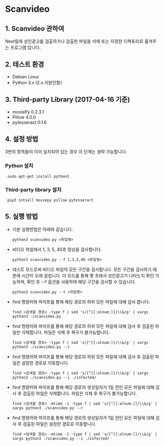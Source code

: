 Scanvideo
======================

## 1. Scanvideo 관하여
Next릴에 성인광고를 검출하거나 검출한 파일을 삭제 또는 지정한 디렉토리로 옮겨주는 프로그램 입니다.

## 2. 테스트 환경
* Debian Linux
* Python 3.x (2.x 지원안함)

## 3. Third-party Library (2017-04-16 기준)
* moviePy 0.2.3.1
* Pillow 4.0.0
* pytesseract 0.1.6

## 4. 설정 방법
3번의 항목들이 이미 설치되어 있는 경우 이 단계는 생략 가능합니다.

### Python 설치
  ```
  sudo apt-get install python3
  ```

### Third-party library 설치
  ```
  pip3 intsall moviepy pillow pytesseract
  ```
    
## 5. 실행 방법
* 기본 실행방법은 아래와 같습니다.
  ```
  python3 scanvideo.py <파일명>
  ```

* 비디오 파일에서 1, 3, 5, 40초 영상을 검사합니다.
  ```
  python3 scanvideo.py --f 1,3,5,40 <파일명>
  ```

* 테스트 모드로써 비디오 파일의 모든 구간을 검사합니다. 모든 구간을 검사하기 때문에 시간이 오래 걸립니다. 이 모드를 통해 몇 초에서 성인광고가 나타는지 확인 가능하며, 확인 후 --f 옵션을 사용하여 해당 구간을 검사할 수 있습니다.
  ```
  python3 scanvideo.py --t <파일명>
  ```

* find 명령어와 파이프를 통해 해당 경로의 하위 모든 파일에 대해 검사 합니다.
  ```
  find <검색할 경로> -type f | sed 's/[^[[:alnum:]]/\\&/g' | xargs python3 ./scanvideo.py
  ```

* find 명령어와 파이프를 통해 해당 경로의 하위 모든 파일에 대해 검사 후 검출된 파일은 삭제합니다. 파일은 삭제 후 복구가 불가능합니다.
  ```
  find <검색할 경로> -type f | sed 's/[^[[:alnum:]]/\\&/g' | xargs python3 ./scanvideo.py --r
  ```
* find 명령어와 파이프를 통해 해당 경로의 하위 모든 파일에 대해 검사 후 검출된 파일은 설정한 경로로 이동합니다.
  ```
  find <검색할 경로> -type f | sed 's/[^[[:alnum:]]/\\&/g' | xargs python3 ./scanvideo.py --i ./infected/
  ```

* find 명령어와 파이프를 통해 해당 경로의 생성일자가 1일 전인 모든 파일에 대해 검사 후 검출된 파일은 삭제합니다. 파일은 삭제 후 복구가 불가능합니다.
  ```
  find <검색할 경로> -mtime -1 -type f | sed 's/[^[[:alnum:]]/\\&/g' | xargs python3 ./scanvideo.py --r
  ```

* find 명령어와 파이프를 통해 해당 경로의 생성일자가 1일 전인 모든 파일에 대해 검사 후 검출된 파일은 설정한 경로로 이동합니다.
  ```
  find <검색할 경로> -mtime -1 -type f | sed 's/[^[[:alnum:]]/\\&/g' | xargs python3 ./scanvideo.py --i ./infected/
  ```

